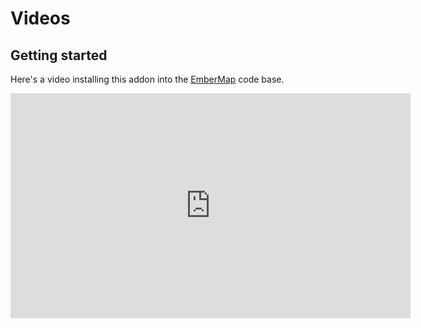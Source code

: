 # Videos

## Getting started

Here's a video installing this addon into the [EmberMap](https://embermap.com) code base.

<section class="text-left">
  <iframe
    width="640"
    height="360"
    src="https://www.youtube.com/embed/CNCR9fTAyTQ?rel=0"
    frameborder="0"
    allow="autoplay; encrypted-media"
    allowfullscreen></iframe>
</section>
